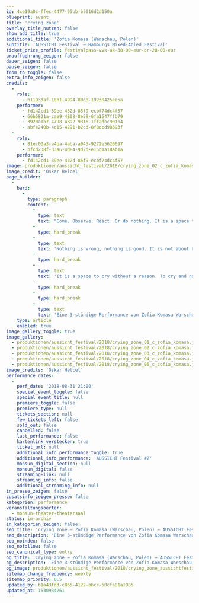 ```yaml
---
id: 4ce19a0c-ffec-4477-95bb-b5016d2d150a
blueprint: event
title: 'crying zone'
overlay_title_nutzen: false
show_add_title: true
additional_title: 'Zofia Komasa (Warschau, Polen)'
subtitle: 'AUSSICHT Festival – Hamburgs Mixed-Abled Festival'
ticket_price_profile: festivalpass-vvk-ak-38-00-eur-or-28-00-eur
urauffuehrung_zeigen: false
dauer_zeigen: false
pause_zeigen: false
from_to_toggle: false
extra_info_zeigen: false
credits:
  -
    role:
      - b1193daf-18b1-4994-80d8-19230425ee6a
    performer:
      - fd142cd1-39ee-432d-85f9-ecbf74dc4f57
      - 66b5821a-cae9-4808-8e59-6fa1547ffb79
      - 3920a1b7-4798-4392-9316-1ff2dbc901b4
      - abfe240b-4c15-4291-b2cd-8f8ccd98393f
  -
    role:
      - 81ec00a3-a4ba-4aba-a943-9272e5620697
      - bfcd238f-33a6-4d84-9d2d-e15d1a18ab1a
    performer:
      - fd142cd1-39ee-432d-85f9-ecbf74dc4f57
image: produktionen/aussicht_festival/2018/crying_zone_02_c_zofia_komasa.jpg
image_credit: 'Oskar Helcel'
page_builder:
  -
    bard:
      -
        type: paragraph
        content:
          -
            type: text
            text: "Come. Observe. React. Or do nothing. It is a space that is not about asking questions.\_"
          -
            type: hard_break
          -
            type: text
            text: 'Nothing is wrong, nothing is good. It is not about how do you feel.'
          -
            type: hard_break
          -
            type: text
            text: 'It is a space to cry without a reason. To cry and not to be afraid that someone will come and bother you.'
          -
            type: hard_break
          -
            type: hard_break
          -
            type: text
            text: 'Eine 3-stündige Performance von Zofia Komasa Warschau, in der mit Tränen experimentiert werden darf.'
    type: article
    enabled: true
image_gallery_toggle: true
image_gallery:
  - produktionen/aussicht_festival/2018/crying_zone_01_c_zofia_komasa.jpg
  - produktionen/aussicht_festival/2018/crying_zone_02_c_zofia_komasa.jpg
  - produktionen/aussicht_festival/2018/crying_zone_03_c_zofia_komasa.jpg
  - produktionen/aussicht_festival/2018/crying_zone_04_c_zofia_komasa.jpg
  - produktionen/aussicht_festival/2018/crying_zone_05_c_zofia_komasa.jpg
image_credits: 'Oskar Helcel'
performance_dates:
  -
    perf_date: '2018-08-31 21:00'
    special_event_toggle: false
    special_event_title: null
    premiere_toggle: false
    premiere_type: null
    tickets_section: null
    few_tickets_left: false
    sold_out: false
    cancelled: false
    last_performance: false
    kartenlink_verstecken: true
    ticket_url: null
    additional_info_performance_toggle: true
    additional_info_performance: 'AUSSICHT Festival #2'
    monsun_digital_section: null
    monsun_digital: false
    streaming-link: null
    streaming_info: false
    additional_streaming_info: null
in_presse_zeigen: false
zusatsinfo_zeigen_presse: false
kategorien: performance
veranstaltungsoerter:
  - monsun-theater-theatersaal
status: im-archiv
in_kategorien_zeigen: false
seo_title: 'crying zone – Zofia Komasa (Warschau, Polen) – AUSSICHT Festival #2'
seo_description: 'Eine 3-stündige Performance von Zofia Komasa Warschau, in der mit Tränen experimentiert werden darf.'
seo_noindex: false
seo_nofollow: false
seo_canonical_type: entry
og_title: 'crying zone – Zofia Komasa (Warschau, Polen) – AUSSICHT Festival #2'
og_description: 'Eine 3-stündige Performance von Zofia Komasa Warschau, in der mit Tränen experimentiert werden darf.'
og_image: produktionen/aussicht_festival/2018/crying_zone_aussichtfestival_social_media_image.jpg
sitemap_change_frequency: weekly
sitemap_priority: 0.5
updated_by: b1a43fd3-c865-4122-b6cc-50cfa81a1985
updated_at: 1630934261
---
```


